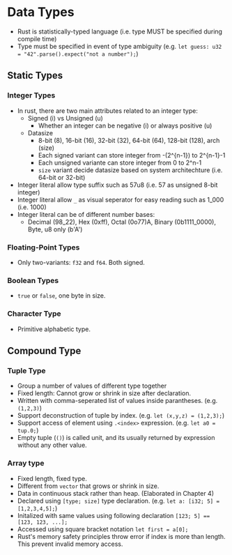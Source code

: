 # Data Types

- Rust is statistically-typed language (i.e. type MUST be specified during compile time)
- Type must be specified in event of type ambiguity (e.g. `let guess: u32 = "42".parse().expect("not a number");`)

## Static Types

### Integer Types

- In rust, there are two main attributes related to an integer type:
    - Signed (i) vs Unsigned (u)
        - Whether an integer can be negative (i) or always positive (u)
    - Datasize
        - 8-bit (8), 16-bit (16), 32-bit (32), 64-bit (64), 128-bit (128), arch (size)
        - Each signed variant can store integer from -(2^{n-1}) to 2^{n-1}-1
        - Each unsigned variante can store integer from 0 to 2^n-1
        - `size` variant decide datasize based on system architechture (i.e. 64-bit or 32-bit)
- Integer literal allow type suffix such as 57u8 (i.e. 57 as unsigned 8-bit integer)
- Integer literal allow `_` as visual seperator for easy reading such as 1_000 (i.e. 1000)
- Integer literal can be of different number bases:
    - Decimal (98_22), Hex (0xff), Octal (0o77)A, Binary (0b1111_0000), Byte, u8 only (b'A')

### Floating-Point Types

- Only two-variants: `f32` and `f64`. Both signed.

### Boolean Types

- `true` or `false`, one byte in size.

### Character Type

- Primitive alphabetic type.

## Compound Type

### Tuple Type

- Group a number of values of different type together
- Fixed length: Cannot grow or shrink in size after declaration.
- Written with comma-seperated list of values inside parantheses. (e.g. `(1,2,3)`)
- Support deconstruction of tuple by index. (e.g. `let (x,y,z) = (1,2,3);`)
- Support access of element using `.<index>` expression. (e.g. `let a0 = tup.0;`)
- Empty tuple (`()`) is called unit, and its usually returned by expression without any other value.

### Array type

- Fixed length, fixed type.
- Different from `vector` that grows or shrink in size.
- Data in continuous stack rather than heap. (Elaborated in Chapter 4)
- Declared using `[type; size]` type declaration. (e.g. `let a: [i32; 5] = [1,2,3,4,5];`)
- Initalized with same values using following declaration `[123; 5] == [123, 123, ...];`
- Accessed using square bracket notation `let first = a[0];`
- Rust's memory safety principles throw error if index is more than length. This prevent invalid memory access.

